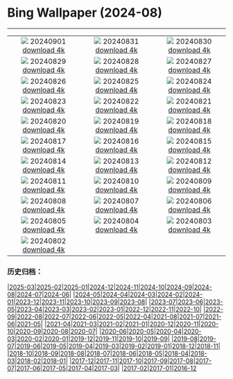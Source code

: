 # Bing Wallpaper (2024-08)
**************
| | | |
| :----: | :----: | :----: |
| ![](https://www.bing.com/th?id=OHR.ThamesLondon_FR-FR8520495131_1920x1080.jpg) 20240901 [download 4k](https://www.bing.com/th?id=OHR.ThamesLondon_FR-FR8520495131_UHD.jpg) | ![](https://www.bing.com/th?id=OHR.DjanetAlgeria_FR-FR8225562823_1920x1080.jpg) 20240831 [download 4k](https://www.bing.com/th?id=OHR.DjanetAlgeria_FR-FR8225562823_UHD.jpg) | ![](https://www.bing.com/th?id=OHR.WhaleSharkDay_FR-FR7922497271_1920x1080.jpg) 20240830 [download 4k](https://www.bing.com/th?id=OHR.WhaleSharkDay_FR-FR7922497271_UHD.jpg) |
| ![](https://www.bing.com/th?id=OHR.CastellfollitSpain_FR-FR5347167823_1920x1080.jpg) 20240829 [download 4k](https://www.bing.com/th?id=OHR.CastellfollitSpain_FR-FR5347167823_UHD.jpg) | ![](https://www.bing.com/th?id=OHR.PontNeuf_FR-FR7590326569_1920x1080.jpg) 20240828 [download 4k](https://www.bing.com/th?id=OHR.PontNeuf_FR-FR7590326569_UHD.jpg) | ![](https://www.bing.com/th?id=OHR.YoungCaiman_FR-FR4221031673_1920x1080.jpg) 20240827 [download 4k](https://www.bing.com/th?id=OHR.YoungCaiman_FR-FR4221031673_UHD.jpg) |
| ![](https://www.bing.com/th?id=OHR.PalmyraAtoll_FR-FR9486167153_1920x1080.jpg) 20240826 [download 4k](https://www.bing.com/th?id=OHR.PalmyraAtoll_FR-FR9486167153_UHD.jpg) | ![](https://www.bing.com/th?id=OHR.TrailMontBlanc_FR-FR5602937641_1920x1080.jpg) 20240825 [download 4k](https://www.bing.com/th?id=OHR.TrailMontBlanc_FR-FR5602937641_UHD.jpg) | ![](https://www.bing.com/th?id=OHR.KatahdinWoods_FR-FR8416030061_1920x1080.jpg) 20240824 [download 4k](https://www.bing.com/th?id=OHR.KatahdinWoods_FR-FR8416030061_UHD.jpg) |
| ![](https://www.bing.com/th?id=OHR.PrasatPhanom_FR-FR7783025478_1920x1080.jpg) 20240823 [download 4k](https://www.bing.com/th?id=OHR.PrasatPhanom_FR-FR7783025478_UHD.jpg) | ![](https://www.bing.com/th?id=OHR.OceanCityMD_FR-FR8531122070_1920x1080.jpg) 20240822 [download 4k](https://www.bing.com/th?id=OHR.OceanCityMD_FR-FR8531122070_UHD.jpg) | ![](https://www.bing.com/th?id=OHR.NazcaBooby_FR-FR8760221120_1920x1080.jpg) 20240821 [download 4k](https://www.bing.com/th?id=OHR.NazcaBooby_FR-FR8760221120_UHD.jpg) |
| ![](https://www.bing.com/th?id=OHR.TetonSunrise_FR-FR5273170982_1920x1080.jpg) 20240820 [download 4k](https://www.bing.com/th?id=OHR.TetonSunrise_FR-FR5273170982_UHD.jpg) | ![](https://www.bing.com/th?id=OHR.RegataSanGines_FR-FR9512852239_1920x1080.jpg) 20240819 [download 4k](https://www.bing.com/th?id=OHR.RegataSanGines_FR-FR9512852239_UHD.jpg) | ![](https://www.bing.com/th?id=OHR.HuntingtonBeach_FR-FR9728078384_1920x1080.jpg) 20240818 [download 4k](https://www.bing.com/th?id=OHR.HuntingtonBeach_FR-FR9728078384_UHD.jpg) |
| ![](https://www.bing.com/th?id=OHR.AlfanzinaLighthouse_FR-FR9974749595_1920x1080.jpg) 20240817 [download 4k](https://www.bing.com/th?id=OHR.AlfanzinaLighthouse_FR-FR9974749595_UHD.jpg) | ![](https://www.bing.com/th?id=OHR.ButterflyFlower_FR-FR4834672236_1920x1080.jpg) 20240816 [download 4k](https://www.bing.com/th?id=OHR.ButterflyFlower_FR-FR4834672236_UHD.jpg) | ![](https://www.bing.com/th?id=OHR.HangCave_FR-FR1926415619_1920x1080.jpg) 20240815 [download 4k](https://www.bing.com/th?id=OHR.HangCave_FR-FR1926415619_UHD.jpg) |
| ![](https://www.bing.com/th?id=OHR.WatarrkaLizard_FR-FR2192982199_1920x1080.jpg) 20240814 [download 4k](https://www.bing.com/th?id=OHR.WatarrkaLizard_FR-FR2192982199_UHD.jpg) | ![](https://www.bing.com/th?id=OHR.LorientCelticFestival_FR-FR2950316084_1920x1080.jpg) 20240813 [download 4k](https://www.bing.com/th?id=OHR.LorientCelticFestival_FR-FR2950316084_UHD.jpg) | ![](https://www.bing.com/th?id=OHR.ElephantsAmboseli_FR-FR7826915061_1920x1080.jpg) 20240812 [download 4k](https://www.bing.com/th?id=OHR.ElephantsAmboseli_FR-FR7826915061_UHD.jpg) |
| ![](https://www.bing.com/th?id=OHR.TofinoVancouver_FR-FR7602637860_1920x1080.jpg) 20240811 [download 4k](https://www.bing.com/th?id=OHR.TofinoVancouver_FR-FR7602637860_UHD.jpg) | ![](https://www.bing.com/th?id=OHR.JoshuaTreeNP_FR-FR7411748387_1920x1080.jpg) 20240810 [download 4k](https://www.bing.com/th?id=OHR.JoshuaTreeNP_FR-FR7411748387_UHD.jpg) | ![](https://www.bing.com/th?id=OHR.IncaRuinPeru_FR-FR7059028916_1920x1080.jpg) 20240809 [download 4k](https://www.bing.com/th?id=OHR.IncaRuinPeru_FR-FR7059028916_UHD.jpg) |
| ![](https://www.bing.com/th?id=OHR.SpottedOwlet_FR-FR4852852540_1920x1080.jpg) 20240808 [download 4k](https://www.bing.com/th?id=OHR.SpottedOwlet_FR-FR4852852540_UHD.jpg) | ![](https://www.bing.com/th?id=OHR.MichiganLighthouse_FR-FR4479492551_1920x1080.jpg) 20240807 [download 4k](https://www.bing.com/th?id=OHR.MichiganLighthouse_FR-FR4479492551_UHD.jpg) | ![](https://www.bing.com/th?id=OHR.MolokiniHawaii_FR-FR4322144539_1920x1080.jpg) 20240806 [download 4k](https://www.bing.com/th?id=OHR.MolokiniHawaii_FR-FR4322144539_UHD.jpg) |
| ![](https://www.bing.com/th?id=OHR.HertfordshireLavender_FR-FR4107363569_1920x1080.jpg) 20240805 [download 4k](https://www.bing.com/th?id=OHR.HertfordshireLavender_FR-FR4107363569_UHD.jpg) | ![](https://www.bing.com/th?id=OHR.GimignanoTuscany_FR-FR0891435828_1920x1080.jpg) 20240804 [download 4k](https://www.bing.com/th?id=OHR.GimignanoTuscany_FR-FR0891435828_UHD.jpg) | ![](https://www.bing.com/th?id=OHR.SummerDeer_FR-FR3909354454_1920x1080.jpg) 20240803 [download 4k](https://www.bing.com/th?id=OHR.SummerDeer_FR-FR3909354454_UHD.jpg) |
| ![](https://www.bing.com/th?id=OHR.TrunkBay_FR-FR3550149082_1920x1080.jpg) 20240802 [download 4k](https://www.bing.com/th?id=OHR.TrunkBay_FR-FR3550149082_UHD.jpg) |  |  |

### 历史归档：

|[2025-03](bing/2025-03/2025-03.md)|[2025-02](bing/2025-02/2025-02.md)|[2025-01](bing/2025-01/2025-01.md)|[2024-12](bing/2024-12/2024-12.md)|[2024-11](bing/2024-11/2024-11.md)|[2024-10](bing/2024-10/2024-10.md)|[2024-09](bing/2024-09/2024-09.md)|[2024-08](bing/2024-08/2024-08.md)|[2024-07](bing/2024-07/2024-07.md)|[2024-06](bing/2024-06/2024-06.md)|
|[2024-05](bing/2024-05/2024-05.md)|[2024-04](bing/2024-04/2024-04.md)|[2024-03](bing/2024-03/2024-03.md)|[2024-02](bing/2024-02/2024-02.md)|[2024-01](bing/2024-01/2024-01.md)|[2023-12](bing/2023-12/2023-12.md)|[2023-11](bing/2023-11/2023-11.md)|[2023-10](bing/2023-10/2023-10.md)|[2023-09](bing/2023-09/2023-09.md)|[2023-08](bing/2023-08/2023-08.md)|
|[2023-07](bing/2023-07/2023-07.md)|[2023-06](bing/2023-06/2023-06.md)|[2023-05](bing/2023-05/2023-05.md)|[2023-04](bing/2023-04/2023-04.md)|[2023-03](bing/2023-03/2023-03.md)|[2023-02](bing/2023-02/2023-02.md)|[2023-01](bing/2023-01/2023-01.md)|[2022-12](bing/2022-12/2022-12.md)|[2022-11](bing/2022-11/2022-11.md)|[2022-10](bing/2022-10/2022-10.md)|
|[2022-09](bing/2022-09/2022-09.md)|[2022-08](bing/2022-08/2022-08.md)|[2022-07](bing/2022-07/2022-07.md)|[2022-06](bing/2022-06/2022-06.md)|[2022-05](bing/2022-05/2022-05.md)|[2022-04](bing/2022-04/2022-04.md)|[2021-08](bing/2021-08/2021-08.md)|[2021-07](bing/2021-07/2021-07.md)|[2021-06](bing/2021-06/2021-06.md)|[2021-05](bing/2021-05/2021-05.md)|
|[2021-04](bing/2021-04/2021-04.md)|[2021-03](bing/2021-03/2021-03.md)|[2021-02](bing/2021-02/2021-02.md)|[2021-01](bing/2021-01/2021-01.md)|[2020-12](bing/2020-12/2020-12.md)|[2020-11](bing/2020-11/2020-11.md)|[2020-10](bing/2020-10/2020-10.md)|[2020-09](bing/2020-09/2020-09.md)|[2020-08](bing/2020-08/2020-08.md)|[2020-07](bing/2020-07/2020-07.md)|
|[2020-06](bing/2020-06/2020-06.md)|[2020-05](bing/2020-05/2020-05.md)|[2020-04](bing/2020-04/2020-04.md)|[2020-03](bing/2020-03/2020-03.md)|[2020-02](bing/2020-02/2020-02.md)|[2020-01](bing/2020-01/2020-01.md)|[2019-12](bing/2019-12/2019-12.md)|[2019-11](bing/2019-11/2019-11.md)|[2019-10](bing/2019-10/2019-10.md)|[2019-09](bing/2019-09/2019-09.md)|
|[2019-08](bing/2019-08/2019-08.md)|[2019-07](bing/2019-07/2019-07.md)|[2019-06](bing/2019-06/2019-06.md)|[2019-05](bing/2019-05/2019-05.md)|[2019-04](bing/2019-04/2019-04.md)|[2019-03](bing/2019-03/2019-03.md)|[2019-02](bing/2019-02/2019-02.md)|[2019-01](bing/2019-01/2019-01.md)|[2018-12](bing/2018-12/2018-12.md)|[2018-11](bing/2018-11/2018-11.md)|
|[2018-10](bing/2018-10/2018-10.md)|[2018-09](bing/2018-09/2018-09.md)|[2018-08](bing/2018-08/2018-08.md)|[2018-07](bing/2018-07/2018-07.md)|[2018-06](bing/2018-06/2018-06.md)|[2018-05](bing/2018-05/2018-05.md)|[2018-04](bing/2018-04/2018-04.md)|[2018-03](bing/2018-03/2018-03.md)|[2018-02](bing/2018-02/2018-02.md)|[2018-01](bing/2018-01/2018-01.md)|
|[2017-12](bing/2017-12/2017-12.md)|[2017-11](bing/2017-11/2017-11.md)|[2017-10](bing/2017-10/2017-10.md)|[2017-09](bing/2017-09/2017-09.md)|[2017-08](bing/2017-08/2017-08.md)|[2017-07](bing/2017-07/2017-07.md)|[2017-06](bing/2017-06/2017-06.md)|[2017-05](bing/2017-05/2017-05.md)|[2017-04](bing/2017-04/2017-04.md)|[2017-03](bing/2017-03/2017-03.md)|
|[2017-02](bing/2017-02/2017-02.md)|[2017-01](bing/2017-01/2017-01.md)|[2016-12](bing/2016-12/2016-12.md)